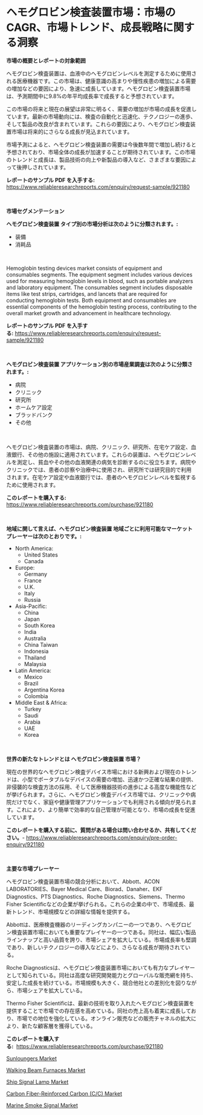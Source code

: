 <p><h1>ヘモグロビン検査装置市場：市場のCAGR、市場トレンド、成長戦略に関する洞察</h1></p><p><strong>市場の概要とレポートの対象範囲</strong></p>
<p><p>ヘモグロビン検査装置は、血液中のヘモグロビンレベルを測定するために使用される医療機器です。この市場は、健康意識の高まりや慢性疾患の増加による需要の増加などの要因により、急速に成長しています。ヘモグロビン検査装置市場は、予測期間中に9.8%の年平均成長率で成長すると予想されています。</p><p>この市場の将来と現在の展望は非常に明るく、需要の増加が市場の成長を促進しています。最新の市場動向には、検査の自動化と迅速化、テクノロジーの進歩、そして製品の改良が含まれています。これらの要因により、ヘモグロビン検査装置市場は将来的にさらなる成長が見込まれています。</p><p>市場予測によると、ヘモグロビン検査装置の需要は今後数年間で増加し続けると予想されており、市場全体の成長が加速することが期待されています。この市場のトレンドと成長は、製品技術の向上や新製品の導入など、さまざまな要因によって後押しされています。</p></p>
<p><strong>レポートのサンプル PDF を入手する:</strong> <a href="https://www.reliableresearchreports.com/enquiry/request-sample/921180">https://www.reliableresearchreports.com/enquiry/request-sample/921180</a></p>
<p>&nbsp;</p>
<p><strong>市場セグメンテーション</strong></p>
<p><strong>ヘモグロビン検査装置 タイプ別の市場分析は次のように分類されます。:</strong></p>
<p><ul><li>装備</li><li>消耗品</li></ul></p>
<p>&nbsp;</p>
<p><p>Hemoglobin testing devices market consists of equipment and consumables segments. The equipment segment includes various devices used for measuring hemoglobin levels in blood, such as portable analyzers and laboratory equipment. The consumables segment includes disposable items like test strips, cartridges, and lancets that are required for conducting hemoglobin tests. Both equipment and consumables are essential components of the hemoglobin testing process, contributing to the overall market growth and advancement in healthcare technology.</p></p>
<p><strong>レポートのサンプル PDF を入手する:</strong>&nbsp;<a href="https://www.reliableresearchreports.com/enquiry/request-sample/921180">https://www.reliableresearchreports.com/enquiry/request-sample/921180</a></p>
<p>&nbsp;</p>
<p><strong> ヘモグロビン検査装置 アプリケーション別の市場産業調査は次のように分類されます。:</strong></p>
<p><ul><li>病院</li><li>クリニック</li><li>研究所</li><li>ホームケア設定</li><li>ブラッドバンク</li><li>その他</li></ul></p>
<p>&nbsp;</p>
<p><p>ヘモグロビン検査装置の市場は、病院、クリニック、研究所、在宅ケア設定、血液銀行、その他の施設に適用されています。これらの装置は、ヘモグロビンレベルを測定し、貧血やその他の血液関連の病気を診断するのに役立ちます。病院やクリニックでは、患者の診察や治療中に使用され、研究所では研究目的で利用されます。在宅ケア設定や血液銀行では、患者のヘモグロビンレベルを監視するために使用されます。</p></p>
<p><strong>このレポートを購入する:</strong>&nbsp; <a href="https://www.reliableresearchreports.com/purchase/921180">https://www.reliableresearchreports.com/purchase/921180</a></p>
<p>&nbsp;</p>
<p><strong>地域に関して言えば、ヘモグロビン検査装置 地域ごとに利用可能なマーケットプレーヤーは次のとおりです。:</strong></p>
<p><ul>
    <li>
        North America:
        <ul>
            <li>United States</li>
            <li>Canada</li>
        </ul>
    </li>
    <li>
        Europe:
        <ul>
            <li>Germany</li>
            <li>France</li>
            <li>U.K.</li>
            <li>Italy</li>
            <li>Russia</li>
        </ul>
    </li>
    <li>
        Asia-Pacific:
        <ul>
            <li>China</li>
            <li>Japan</li>
            <li>South Korea</li>
            <li>India</li>
            <li>Australia</li>
            <li>China Taiwan</li>
            <li>Indonesia</li>
            <li>Thailand</li>
            <li>Malaysia</li>
        </ul>
    </li>
    <li>
        Latin America:
        <ul>
            <li>Mexico</li>
            <li>Brazil</li>
            <li>Argentina Korea</li>
            <li>Colombia</li>
        </ul>
    </li>
    <li>
        Middle East & Africa:
        <ul>
            <li>Turkey</li>
            <li>Saudi</li>
            <li>Arabia</li>
            <li>UAE</li>
            <li>Korea</li>
        </ul>
    </li>
    </ul></p>
<p>&nbsp;</p>
<p><strong>世界の新たなトレンドとは ヘモグロビン検査装置 市場？</strong></p>
<p><p>現在の世界的なヘモグロビン検査デバイス市場における新興および現在のトレンドは、小型でポータブルなデバイスの需要の増加、迅速かつ正確な結果の提供、非侵襲的な検査方法の採用、そして医療機器技術の進歩による高度な機能性などが挙げられます。さらに、ヘモグロビン検査デバイス市場では、クリニックや病院だけでなく、家庭や健康管理アプリケーションでも利用される傾向が見られます。これにより、より簡単で効率的な自己管理が可能となり、市場の成長を促進しています。</p></p>
<p><strong>このレポートを購入する前に、質問がある場合は問い合わせるか、共有してください。</strong>- <a href="https://www.reliableresearchreports.com/enquiry/pre-order-enquiry/921180">https://www.reliableresearchreports.com/enquiry/pre-order-enquiry/921180</a></p>
<p>&nbsp;</p>
<p><strong>主要な市場プレーヤー</strong></p>
<p><p>ヘモグロビン検査装置市場の競合分析において、Abbott、ACON LABORATORIES、Bayer Medical Care、Biorad、Danaher、EKF Diagnostics、PTS Diagnostics、Roche Diagnostics、Siemens、Thermo Fisher Scientificなどの企業が挙げられる。これらの企業の中で、市場成長、最新トレンド、市場規模などの詳細な情報を提供する。</p><p>Abbottは、医療検査機器のリーディングカンパニーの一つであり、ヘモグロビン検査装置市場においても重要なプレイヤーの一つである。同社は、幅広い製品ラインナップと高い品質を誇り、市場シェアを拡大している。市場成長率も堅調であり、新しいテクノロジーの導入などにより、さらなる成長が期待されている。</p><p>Roche Diagnosticsは、ヘモグロビン検査装置市場においても有力なプレイヤーとして知られている。同社は高度な研究開発能力とグローバルな販売網を持ち、安定した成長を続けている。市場規模も大きく、競合他社との差別化を図りながら、市場シェアを拡大している。</p><p>Thermo Fisher Scientificは、最新の技術を取り入れたヘモグロビン検査装置を提供することで市場での存在感を高めている。同社の売上高も着実に成長しており、市場での地位を強化している。オンライン販売などの販売チャネルの拡大により、新たな顧客層を獲得している。</p></p>
<p><strong>このレポートを購入する:</strong>&nbsp;&nbsp;<a href="https://www.reliableresearchreports.com/purchase/921180">https://www.reliableresearchreports.com/purchase/921180</a></p>
<p><p><a href="https://github.com/PeterParrish5/Market-Research-Report-List-3/blob/main/sunloungers-market.md">Sunloungers Market</a></p><p><a href="https://github.com/jhcraigie/Market-Research-Report-List-2/blob/main/walking-beam-furnaces-market.md">Walking Beam Furnaces Market</a></p><p><a href="https://github.com/Whitneyboyettebo9kiw7yr13/Market-Research-Report-List-1/blob/main/ship-signal-lamp-market.md">Ship Signal Lamp Market</a></p><p><a href="https://issuu.com/reportprime-2/docs/carbon-fiber-reinforced-carbon-cc-market-size-2030">Carbon Fiber-Reinforced Carbon (C/C) Market</a></p><p><a href="https://github.com/sonuprakash1/Market-Research-Report-List-1/blob/main/marine-smoke-signal-market.md">Marine Smoke Signal Market</a></p></p>